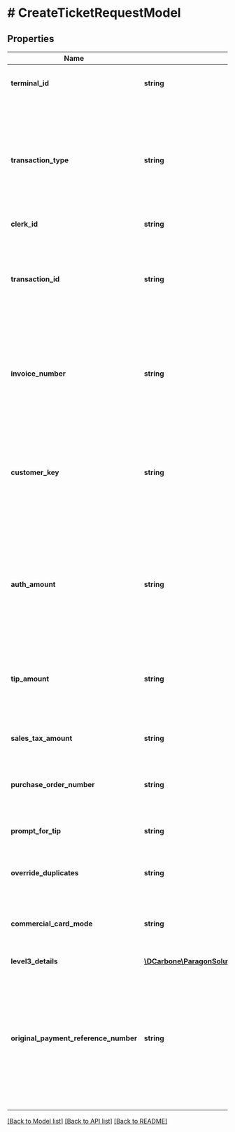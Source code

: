 # # CreateTicketRequestModel

## Properties

Name | Type | Description | Notes
------------ | ------------- | ------------- | -------------
**terminal_id** | **string** | Unique terminal identifier for this merchant. |
**transaction_type** | **string** | The type of transaction you wish to create. Valid values are Auth, Sale, Force, RepeatSale, Return, Reversal, Void, Capture and CaptureAll  This field is Mandatory |
**clerk_id** | **string** |  | [optional]
**transaction_id** | **string** | Numeric value assigned by Merchant to identify a transaction (for use as alternative to Paragon platform-assigned PNRef). | [optional]
**invoice_number** | **string** | Identifier assigned by the merchant to locate a specific transaction or multiple transactions (grouped by a single invoice). | [optional]
**customer_key** | **string** | Unique identifier of a customer, assigned by Paragon platform.  Required for TransType &#x3D; Tokenize.  Optional for TransType &#x3D; Auth; Sale. | [optional]
**auth_amount** | **string** | $0.00 Amount $1,000,000.00 (DDDDDD.CC).  Required for TransType &#x3D; Auth; Sale; RepeatSale; Force; Return; Reversal;  Optional for TransType &#x3D; Void; Capture; CaptureAll. | [optional]
**tip_amount** | **string** | Fee (included in Amount) specified by consumer as gratuity for service performed (DDDDD.CC). | [optional]
**sales_tax_amount** | **string** | Fee (added to Amount) to cover cost of sales tax (DDDDD.CC). | [optional]
**purchase_order_number** | **string** | Required for Level 2 Transactions.  Optional for all others. | [optional]
**prompt_for_tip** | **string** | Should Terminal Prompt for Tip Entry (True/False) | [optional]
**override_duplicates** | **string** | Overide Duplicate Checking (True/False) | [optional]
**commercial_card_mode** | **string** | Commercial Card Processing Mode ( 0 &#x3D; NotSet, 1 &#x3D; No Sales Tax, 2 &#x3D; Tax Exempt ) | [optional]
**level3_details** | [**\DCarbone\ParagonSolutionsPHPSDK\Model\Level3DetailsModel**](Level3DetailsModel.md) |  | [optional]
**original_payment_reference_number** | **string** | Unique identifier of a transaction, assigned by Paragon platform.  Required for TransType &#x3D; Force; Return; Reversal; Void; Capture;  Optional for TransType &#x3D; Auth; Sale; RepeatSale; CaptureAll. | [optional]

[[Back to Model list]](../../README.md#models) [[Back to API list]](../../README.md#endpoints) [[Back to README]](../../README.md)
